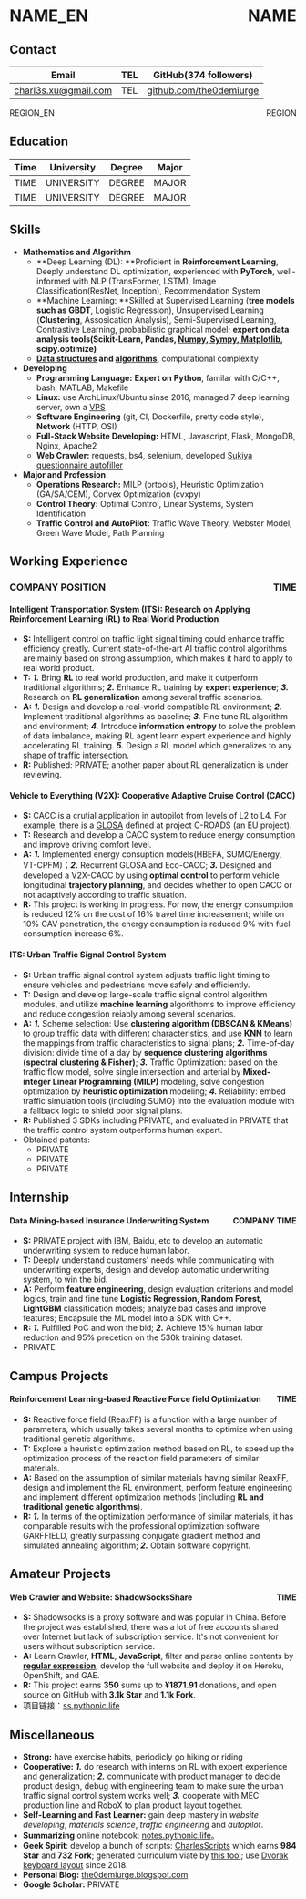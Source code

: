 # NAME_EN <span style="float:right;">NAME</span>

## Contact

| Email | TEL | GitHub(374 followers) |
| ---- | ---- | ---- |
| [charl3s.xu@gmail.com](mailto:charl3s.xu@gmail.com) | TEL | [github.com/the0demiurge](https://github.com/the0demiurge/) |

REGION_EN <span style="float:right;">REGION</span>

## Education

| Time | University | Degree | Major |
| ---- | ---- | ---- | ---- |
| TIME | UNIVERSITY | DEGREE | MAJOR |
| TIME | UNIVERSITY | DEGREE | MAJOR |

## Skills

- **Mathematics and Algorithm**
  - **Deep Learning (DL): **Proficient in **Reinforcement Learning**, Deeply understand DL optimization, experienced with **PyTorch**, well-informed with NLP (TransFormer, LSTM), Image Classification(ResNet, Inception), Recommendation System
  - **Machine Learning: **Skilled at Supervised Learning (**tree models such as GBDT**, Logistic Regression), Unsupervised Learning (**Clustering**, Assosication Analysis), Semi-Supervised Learning, Contrastive Learning, probabilistic graphical model; **expert on data analysis tools(Scikit-Learn, Pandas, [Numpy, Sympy, Matplotlib](https://github.com/the0demiurge/pyMATLABstyle), scipy.optimize)**
  - **[Data structures](https://github.com/the0demiurge/DataStructureRepr) and [algorithms](https://notes.pythonic.life/A1-Computer_Science/Algorithm/Calculator_AST.py.html)**, computational complexity
- **Developing**
  - **Programming Language:** **Expert on Python**, familar with C/C++, bash, MATLAB, Makefile
  - **Linux:** use ArchLinux/Ubuntu sinse 2016, managed 7 deep learning server, own a [VPS](https://dvorak.science/)
  - **Software Engineering** (git, CI, Dockerfile, pretty code style), **Network** (HTTP, OSI)
  - **Full-Stack Website Developing:** HTML, Javascript, Flask, MongoDB, Nginx, Apache2
  - **Web Crawler:** requests, bs4, selenium, developed [Sukiya questionnaire autofiller](https://sukiya.dvorak.science/)
- **Major and Profession**
  - **Operations Research:** MILP (ortools), Heuristic Optimization (GA/SA/CEM), Convex Optimization (cvxpy)
  - **Control Theory:** Optimal Control, Linear Systems, System Identification
  - **Traffic Control and AutoPilot:** Traffic Wave Theory, Webster Model, Green Wave Model, Path Planning

## Working Experience

### COMPANY POSITION <span style="float:right;">TIME</span>

#### Intelligent Transportation System (ITS): Research on Applying Reinforcement Learning (RL) to Real World Production

- **S:** Intelligent control on traffic light signal timing could enhance traffic efficiency greatly. Current state-of-the-art AI traffic control algorithms are mainly based on strong assumption, which makes it hard to apply to real world product.
- **T:** ***1.*** Bring **RL** to real world production, and make it outperform traditional algorithms; ***2.*** Enhance RL training by **expert experience**; ***3.*** Research on **RL generalization** among several traffic scenarios.
- **A:** ***1.*** Design and develop a real-world compatible RL environment; ***2.*** Implement traditional algorithms as baseline; ***3.*** Fine tune RL algorithm and environment; ***4.*** Introduce **information entropy** to solve the problem of data imbalance, making RL agent learn expert experience and highly accelerating RL training. ***5.*** Design a RL model which generalizes to any shape of traffic intersection.
- **R:** Published: PRIVATE; another paper about RL generalization is under reviewing.

#### Vehicle to Everything (V2X): Cooperative Adaptive Cruise Control (CACC)

- **S:** CACC is a crutial application in autopilot from levels of L2 to L4. For example, there is a [GLOSA](https://www.c-roads-germany.de/english/c-its-services/glosa/) defined at project C-ROADS (an EU project).
- **T:** Research and develop a CACC system to reduce energy consumption and improve driving comfort level.
- **A:** ***1.*** Implemented energy consuption models(HBEFA, SUMO/Energy, VT-CPFM)；***2.*** Recurrent GLOSA and Eco-CACC; ***3.*** Designed and developed a V2X-CACC by using **optimal control** to perform vehicle longitudinal **trajectory planning**, and decides whether to open CACC or not adaptively according to traffic situation.
- **R:** This project is working in progress. For now, the energy consumption is reduced 12% on the cost of 16% travel time increasement; while on 10% CAV penetration, the energy consumption is reduced 9% with fuel consumption increase 6%.

#### ITS: Urban Traffic Signal Control System

- **S:** Urban traffic signal control system adjusts traffic light timing to ensure vehicles and pedestrians move safely and efficiently.
- **T:** Design and develop large-scale traffic signal control algorithm modules, and utilize **machine learning** algorithoms to improve efficiency and reduce congestion reiably among several scenarios.
- **A:** ***1.*** Scheme selection: Use **clustering algorithm (DBSCAN & KMeans)** to group traffic data with different characteristics, and use **KNN** to learn the mappings from traffic characteristics to signal plans; ***2.*** Time-of-day division: divide time of a day by **sequence clustering algorithms (spectral clustering & Fisher)**; ***3.*** Traffic Optimization: based on the traffic flow model, solve single intersection and arterial by **Mixed-integer Linear Programming (MILP)** modeling, solve congestion optimization by **heuristic optimization** modeling; ***4.*** Reliability: embed traffic simulation tools (including SUMO) into the evaluation module with a fallback logic to shield poor signal plans.
- **R:** Published 3 SDKs including PRIVATE, and evaluated in PRIVATE that the traffic control system outperforms human expert.
- Obtained patents:
  - PRIVATE
  - PRIVATE
  - PRIVATE

## Internship

#### Data Mining-based Insurance Underwriting System<span style="float:right;">COMPANY TIME</span>

- **S:** PRIVATE project with IBM, Baidu, etc to develop an automatic underwriting system to reduce human labor.
- **T:** Deeply understand customers' needs while communicating with underwriting experts, design and develop automatic underwriting system, to win the bid.
- **A:** Perform **feature engineering**, design evaluation criterions and model logics, train and fine tune **Logistic Regression, Random Forest, LightGBM** classification models; analyze bad cases and improve features; Encapsule the ML model into a SDK with C++.
- **R:** ***1.*** Fulfilled PoC and won the bid; ***2.*** Achieve 15% human labor reduction and 95% precetion on the 530k training dataset.
- PRIVATE

## Campus Projects

#### Reinforcement Learning-based Reactive Force field Optimization<span style="float:right;">TIME</span>

- **S:** Reactive force field (ReaxFF) is a function with a large number of parameters, which usually takes several months to optimize when using traditional genetic algorithms.
- **T:** Explore a heuristic optimization method based on RL, to speed up the optimization process of the reaction field parameters of similar materials.
- **A:** Based on the assumption of similar materials having similar ReaxFF, design and implement the RL environment, perform feature engineering and implement different optimization methods (including **RL and traditional genetic algorithms**).
- **R:** ***1.*** In terms of the optimization performance of similar materials, it has comparable results with the professional optimization software GARFFIELD, greatly surpassing conjugate gradient method and simulated annealing algorithm; ***2.*** Obtain software copyright.

## Amateur Projects

#### Web Crawler and Website: ShadowSocksShare<span style="float:right;">TIME</span>

- **S:** Shadowsocks is a proxy software and was popular in China. Before the project was established, there was a lot of free accounts shared over Internet but lack of subscription service. It's not convenient for users without subscription service.
- **A:** Learn Crawler, **HTML**, **JavaScript**, filter and parse online contents by **[regular expression](https://notes.pythonic.life/A1-Computer_Science/Programming/Language/Regular_Expression.html)**, develop the full website and deploy it on Heroku, OpenShift, and GAE.
- **R:** This project earns **350** sums up to **¥1871.91** donations, and open source on GitHub with **3.1k Star** and **1.1k Fork**.
- 项目链接：[ss.pythonic.life](https://ss.pythonic.life)

## Miscellaneous

- **Strong:** have exercise habits, periodicly go hiking or riding
- **Cooperative:** ***1.*** do research with interns on RL with expert experience and generalization; ***2.*** communicate with product manager to decide product design, debug with engineering team to make sure the urban traffic signal cortrol system works well; ***3.*** cooperate with MEC production line and RoboX to plan product layout together.
- **Self-Learning and Fast Learner:** gain deep mastery in *website developing*, *materials science*, *traffic engineering* and *autopilot*.
- **Summarizing** online notebook: [notes.pythonic.life](https://notes.pythonic.life)。
- **Geek Spirit**: develop a bunch of scripts: [CharlesScripts](https://github.com/the0demiurge/CharlesScripts) which earns **984 Star** and **732 Fork**; generated curriculum viate by [this tool](https://notes.pythonic.life/B1-Management/HumanResource/Curriculum_Vitae/); use [Dvorak keyboard layout](https://the0demiurge.blogspot.com/2018/11/ergodox.html) since 2018.
- **Personal Blog:** [the0demiurge.blogspot.com](https://the0demiurge.blogspot.com/)
- **Google Scholar:** PRIVATE


